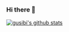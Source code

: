 ### Hi there 👋

[![gusibi's github stats](https://github-readme-stats.vercel.app/api?username=gusibi&count_private=true&show_icons=true&theme=default)](https://github.com/anuraghazra/github-readme-stats)


<!--
**gusibi/gusibi** is a ✨ _special_ ✨ repository because its `README.md` (this file) appears on your GitHub profile.

Here are some ideas to get you started:

- 🔭 I’m currently working on ...
- 🌱 I’m currently learning ...
- 👯 I’m looking to collaborate on ...
- 🤔 I’m looking for help with ...
- 💬 Ask me about ...
- 📫 How to reach me: ...
- 😄 Pronouns: ...
- ⚡ Fun fact: ...
-->
